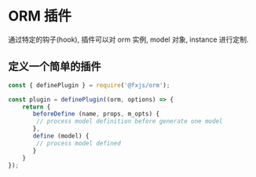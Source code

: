 # ORM 插件

通过特定的钩子(hook), 插件可以对 orm 实例, model 对象, instance 进行定制.

## 定义一个简单的插件

```js
const { definePlugin } = require('@fxjs/orm');

const plugin = definePlugin((orm, options) => {
    return {
       beforeDefine (name, props, m_opts) {
        // process model definition before generate one model
       },
       define (model) {
        // process model defined
       }
    }
});
```